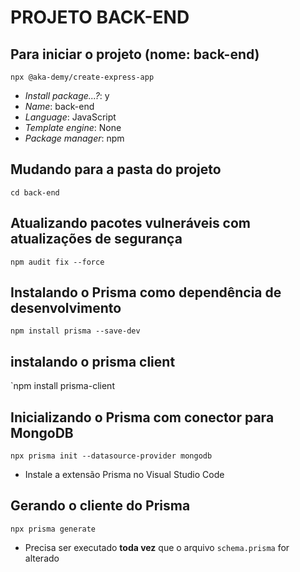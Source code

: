 PROJETO BACK-END
================

## Para iniciar o projeto (nome: back-end)
`npx @aka-demy/create-express-app`
* _Install package...?_: y
* _Name_: back-end
* _Language_: JavaScript
* _Template engine_: None
* _Package manager_: npm

## Mudando para a pasta do projeto
`cd back-end`

## Atualizando pacotes vulneráveis com atualizações de segurança
`npm audit fix --force`

## Instalando o Prisma como dependência de desenvolvimento
`npm install prisma --save-dev`

## instalando o prisma client
`npm install prisma-client

## Inicializando o Prisma com conector para MongoDB
`npx prisma init --datasource-provider mongodb`
* Instale a extensão Prisma no Visual Studio Code

## Gerando o cliente do Prisma
`npx prisma generate`
* Precisa ser executado **toda vez** que o arquivo `schema.prisma` for alterado

